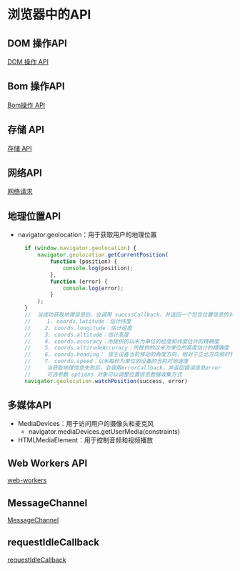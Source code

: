 # 浏览器中的API

## DOM 操作API
[DOM 操作 API](./dom.md)

## Bom 操作API
[Bom操作 API](./bom.md)

## 存储 API
[存储 API](./本地存储.md)

## 网络API
[网络请求](./网络请求.md)

## 地理位置API
* navigator.geolocation：用于获取用户的地理位置
  ```js
    if (window.navigator.geolocation) {
        navigator.geolocation.getCurrentPosition(
            function (position) {
                console.log(position);
            },
            function (error) {
                console.log(error);
            }
        );
    }
    // 	当成功获取地理信息后，会调用 succssCallback，并返回一个包含位置信息的对象position.Coord(坐标)
    //     1. coords.latitude：估计纬度
    // 　　2. coords.longitude：估计经度
    // 　　3. coords.altitude：估计高度
    // 　　4. coords.accuracy：所提供的以米为单位的经度和纬度估计的精确度
    // 　　5. coords.altitudeAccuracy：所提供的以米为单位的高度估计的精确度
    // 　　6. coords.heading： 宿主设备当前移动的角度方向，相对于正北方向顺时针计算
    // 　　7. coords.speed：以米每秒为单位的设备的当前对地速度
    //     当获取地理信息失败后，会调用errorCallback，并返回错误信息error
    //     可选参数 options 对象可以调整位置信息数据收集方式
    navigator.geolocation.watchPosition(success, error)
  ```

## 多媒体API
* MediaDevices：用于访问用户的摄像头和麦克风
  - navigator.mediaDevices.getUserMedia(constraints)
* HTMLMediaElement：用于控制音频和视频播放

## Web Workers API
[web-workers](./web-workers.md)

## MessageChannel
[MessageChannel](./MessageChannel.md)

## requestIdleCallback
[requestIdleCallback](./requestIdleCallback.md)